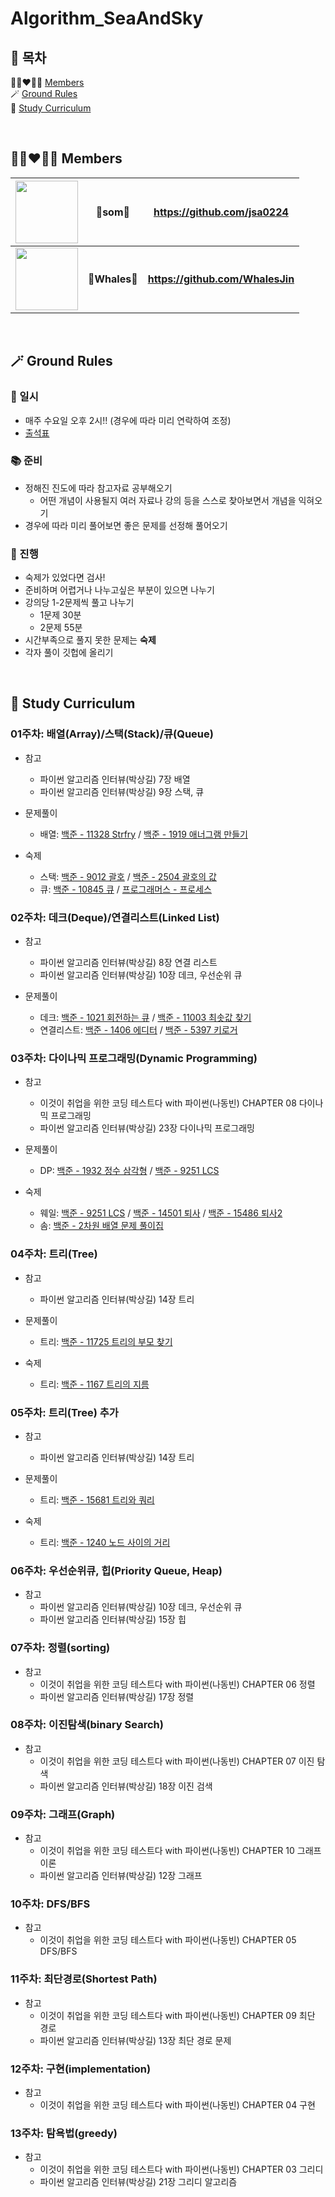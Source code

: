 # Algorithm_SeaAndSky


## 📖 목차
👩🏻‍❤️‍👩🏻 [Members](#Members) </br>
🪄 [Ground Rules](#Ground_Rules) </br>
👀 [Study Curriculum](#Study_Curriculum) </br>

</br>

## 👩🏻‍❤️‍👩🏻 Members<a id="Members"></a>
| <Img src = "https://github.com/WhalesJin/Algorithm_SeaAndSky/assets/124643545/465edd0c-8695-4d2c-b37e-0d1b1169c7dc" width="100"> | **💭som💭**  | **https://github.com/jsa0224** |
| -------- | -------- | -------- |
| <Img src = "https://github.com/WhalesJin/Algorithm_SeaAndSky/assets/124643545/0425bfd7-c090-4369-8690-714616c196c2" width="100"> | **🐬Whales🐬**  | **https://github.com/WhalesJin** |

</br>

## 🪄 Ground Rules<a id="Ground_Rules"></a>

### 📅 일시

- 매주 수요일 오후 2시!!
(경우에 따라 미리 연락하여 조정)
- [출석표](https://github.com/WhalesJin/Algorithm_SeaAndSky/wiki)

### 📚 준비

- 정해진 진도에 따라 참고자료 공부해오기
    - 어떤 개념이 사용될지 여러 자료나 강의 등을 스스로 찾아보면서 개념을 익혀오기
- 경우에 따라 미리 풀어보면 좋은 문제를 선정해 풀어오기

### 📝 진행

- 숙제가 있었다면 검사!
- 준비하며 어렵거나 나누고싶은 부분이 있으면 나누기
- 강의당 1-2문제씩 풀고 나누기
    - 1문제 30분
    - 2문제 55분
- 시간부족으로 풀지 못한 문제는 **숙제**
- 각자 풀이 깃헙에 올리기

</br>

## 👀 Study Curriculum<a id="Study_Curriculum"></a>

### 01주차: 배열(Array)/스택(Stack)/큐(Queue)

- 참고
    * 파이썬 알고리즘 인터뷰(박상길) 7장 배열
    * 파이썬 알고리즘 인터뷰(박상길) 9장 스택, 큐

- 문제풀이
    - 배열: [백준 - 11328 Strfry](https://www.acmicpc.net/problem/11328) /  [백준 - 1919 애너그램 만들기](https://www.acmicpc.net/problem/1919)

- 숙제
    - 스택: [백준 - 9012 괄호](https://www.acmicpc.net/problem/9012) / [백준 - 2504 괄호의 값](https://www.acmicpc.net/problem/2504)
    - 큐:  [백준 - 10845 큐](https://www.acmicpc.net/problem/10845) / [프로그래머스 - 프로세스](https://school.programmers.co.kr/learn/courses/30/lessons/42587)

### 02주차: 데크(Deque)/연결리스트(Linked List)

- 참고
    * 파이썬 알고리즘 인터뷰(박상길) 8장 연결 리스트
    * 파이썬 알고리즘 인터뷰(박상길) 10장 데크, 우선순위 큐

- 문제풀이
    - 데크: [백준 - 1021 회전하는 큐](https://www.acmicpc.net/problem/1021) /  [백준 - 11003 최솟값 찾기](https://www.acmicpc.net/problem/11003)
    - 연결리스트: [백준 - 1406 에디터](https://www.acmicpc.net/problem/1406) /  [백준 - 5397 키로거](https://www.acmicpc.net/problem/5397)

### 03주차: 다이나믹 프로그래밍(Dynamic Programming)

- 참고
    * 이것이 취업을 위한 코딩 테스트다 with 파이썬(나동빈) CHAPTER 08 다이나믹 프로그래밍
    * 파이썬 알고리즘 인터뷰(박상길) 23장 다이나믹 프로그래밍

- 문제풀이
    - DP: [백준 - 1932 정수 삼각형](https://www.acmicpc.net/problem/1932) /  [백준 - 9251 LCS](https://www.acmicpc.net/problem/9251)

- 숙제
    - 웨일: [백준 - 9251 LCS](https://www.acmicpc.net/problem/9251) / [백준 - 14501 퇴사](https://www.acmicpc.net/problem/14501) / [백준 - 15486 퇴사2](https://www.acmicpc.net/problem/15486)
    - 솜: [백준 - 2차원 배열 문제 풀이집](https://www.acmicpc.net/step/2) 
  
### 04주차: 트리(Tree)

- 참고
    * 파이썬 알고리즘 인터뷰(박상길) 14장 트리

- 문제풀이
    - 트리: [백준 - 11725 트리의 부모 찾기](https://www.acmicpc.net/problem/11725)

- 숙제
    - 트리: [백준 - 1167 트리의 지름](https://www.acmicpc.net/problem/1167)
 
### 05주차: 트리(Tree) 추가

- 참고
    * 파이썬 알고리즘 인터뷰(박상길) 14장 트리

- 문제풀이
    - 트리: [백준 - 15681 트리와 쿼리](https://www.acmicpc.net/problem/15681)

- 숙제
    - 트리: [백준 - 1240 노드 사이의 거리](https://www.acmicpc.net/problem/1240)

### 06주차: 우선순위큐, 힙(Priority Queue, Heap)

- 참고
    * 파이썬 알고리즘 인터뷰(박상길) 10장 데크, 우선순위 큐
    * 파이썬 알고리즘 인터뷰(박상길) 15장 힙

### 07주차: 정렬(sorting)

- 참고
    * 이것이 취업을 위한 코딩 테스트다 with 파이썬(나동빈) CHAPTER 06 정렬
    * 파이썬 알고리즘 인터뷰(박상길) 17장 정렬

### 08주차: 이진탐색(binary Search)

- 참고
    * 이것이 취업을 위한 코딩 테스트다 with 파이썬(나동빈) CHAPTER 07 이진 탐색
    * 파이썬 알고리즘 인터뷰(박상길) 18장 이진 검색

### 09주차: 그래프(Graph)

- 참고
    * 이것이 취업을 위한 코딩 테스트다 with 파이썬(나동빈) CHAPTER 10 그래프 이론
    * 파이썬 알고리즘 인터뷰(박상길) 12장 그래프

### 10주차: DFS/BFS

- 참고
    * 이것이 취업을 위한 코딩 테스트다 with 파이썬(나동빈) CHAPTER 05 DFS/BFS

### 11주차: 최단경로(Shortest Path)

- 참고
    * 이것이 취업을 위한 코딩 테스트다 with 파이썬(나동빈) CHAPTER 09 최단 경로
    * 파이썬 알고리즘 인터뷰(박상길) 13장 최단 경로 문제

### 12주차: 구현(implementation)

- 참고
    * 이것이 취업을 위한 코딩 테스트다 with 파이썬(나동빈) CHAPTER 04 구현

### 13주차: 탐욕법(greedy)

- 참고
    * 이것이 취업을 위한 코딩 테스트다 with 파이썬(나동빈) CHAPTER 03 그리디
    * 파이썬 알고리즘 인터뷰(박상길) 21장 그리디 알고리즘
